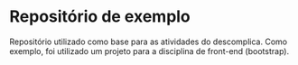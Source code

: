 # Repositório de exemplo

Repositório utilizado como base para as atividades do descomplica. Como exemplo, foi utilizado um projeto para a disciplina de front-end (bootstrap). 
